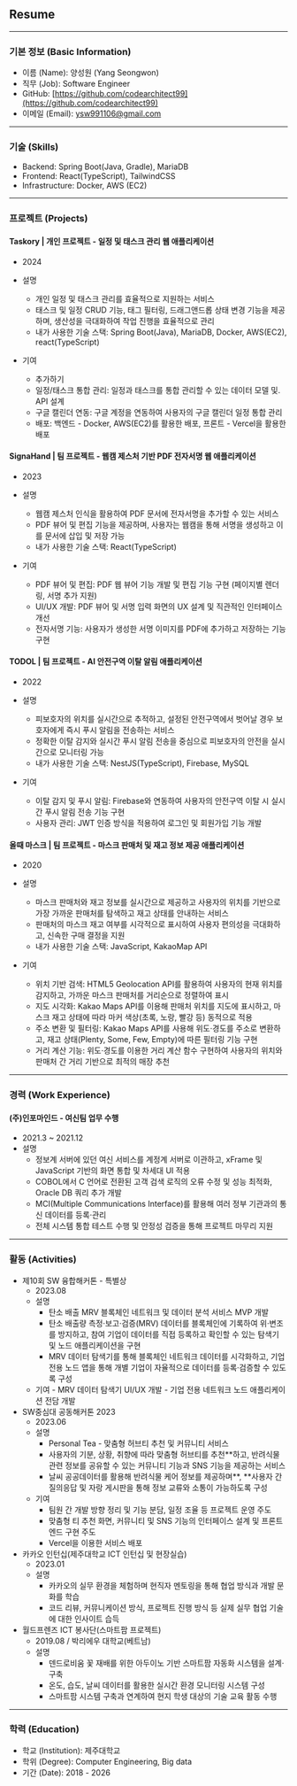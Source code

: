 ## Resume

---

### 기본 정보 (Basic Information)

- 이름 (Name): 양성원 (Yang Seongwon)
- 직무 (Job): Software Engineer
- GitHub: [https://github.com/codearchitect99](https://github.com/codearchitect99)
- 이메일 (Email): ysw991106@gmail.com

---

### 기술 (Skills)

- Backend: Spring Boot(Java, Gradle), MariaDB  
- Frontend: React(TypeScript), TailwindCSS  
- Infrastructure: Docker, AWS (EC2)

---

### 프로젝트 (Projects)

#### Taskory | 개인 프로젝트 - 일정 및 태스크 관리 웹 애플리케이션

- 2024
- 설명
  - 개인 일정 및 태스크 관리를 효율적으로 지원하는 서비스
  - 태스크 및 일정 CRUD 기능, 태그 필터링, 드래그앤드롭 상태 변경 기능을 제공하며, 생산성을 극대화하여 작업 진행을 효율적으로 관리
  - 내가 사용한 기술 스택: Spring Boot(Java), MariaDB, Docker, AWS(EC2), react(TypeScript)

- 기여
  - 추가하기
  - 일정/태스크 통합 관리: 일정과 태스크를 통합 관리할 수 있는 데이터 모델 및. API 설계
  - 구글 캘린더 연동: 구글 계정을 연동하여 사용자의 구글 캘린더 일정 통합 관리
  - 배포: 백엔드 - Docker, AWS(EC2)를 활용한 배포, 프론트 - Vercel을 활용한 배포


#### SignaHand | 팀 프로젝트 - 웹캠 제스처 기반 PDF 전자서명 웹 애플리케이션

- 2023
- 설명
  - 웹캠 제스처 인식을 활용하여 PDF 문서에 전자서명을 추가할 수 있는 서비스
  - PDF 뷰어 및 편집 기능을 제공하며, 사용자는 웹캠을 통해 서명을 생성하고 이를 문서에 삽입 및 저장 가능
  - 내가 사용한 기술 스택: React(TypeScript)

- 기여
  - PDF 뷰어 및 편집: PDF 웹 뷰어 기능 개발 및 편집 기능 구현 (페이지별 렌더링, 서명 추가 지원)
  - UI/UX 개발: PDF 뷰어 및 서명 입력 화면의 UX 설계 및 직관적인 인터페이스 개선
  - 전자서명 기능: 사용자가 생성한 서명 이미지를 PDF에 추가하고 저장하는 기능 구현


#### TODOL | 팀 프로젝트 - AI 안전구역 이탈 알림 애플리케이션

- 2022
- 설명
  - 피보호자의 위치를 실시간으로 추적하고, 설정된 안전구역에서 벗어날 경우 보호자에게 즉시 푸시 알림을 전송하는 서비스
  - 정확한 이탈 감지와 실시간 푸시 알림 전송을 중심으로 피보호자의 안전을 실시간으로 모니터링 가능
  - 내가 사용한 기술 스택: NestJS(TypeScript), Firebase, MySQL

- 기여
  - 이탈 감지 및 푸시 알림: Firebase와 연동하여 사용자의 안전구역 이탈 시 실시간 푸시 알림 전송 기능 구현
  - 사용자 관리: JWT 인증 방식을 적용하여 로그인 및 회원가입 기능 개발


#### 올때 마스크 | 팀 프로젝트 - 마스크 판매처 및 재고 정보 제공 애플리케이션

- 2020
- 설명
  - 마스크 판매처와 재고 정보를 실시간으로 제공하고 사용자의 위치를 기반으로 가장 가까운 판매처를 탐색하고 재고 상태를 안내하는 서비스
  - 판매처의 마스크 재고 여부를 시각적으로 표시하여 사용자 편의성을 극대화하고, 신속한 구매 결정을 지원
  - 내가 사용한 기술 스택: JavaScript, KakaoMap API

- 기여
  - 위치 기반 검색: HTML5 Geolocation API를 활용하여 사용자의 현재 위치를 감지하고, 가까운 마스크 판매처를 거리순으로 정렬하여 표시
  - 지도 시각화: Kakao Maps API를 이용해 판매처 위치를 지도에 표시하고, 마스크 재고 상태에 따라 마커 색상(초록, 노랑, 빨강 등) 동적으로 적용
  - 주소 변환 및 필터링: Kakao Maps API를 사용해 위도·경도를 주소로 변환하고, 재고 상태(Plenty, Some, Few, Empty)에 따른 필터링 기능 구현
  - 거리 계산 기능: 위도·경도를 이용한 거리 계산 함수 구현하여 사용자의 위치와 판매처 간 거리 기반으로 최적의 매장 추천

---

### 경력 (Work Experience)

#### (주)인포마인드 - 여신팀 업무 수행
- 2021.3 ~ 2021.12
- 설명
  - 정보계 서버에 있던 여신 서비스를 계정계 서버로 이관하고, xFrame 및 JavaScript 기반의 화면 통합 및 차세대 UI 적용
  - COBOL에서 C 언어로 전환된 고객 검색 로직의 오류 수정 및 성능 최적화, Oracle DB 쿼리 추가 개발
  - MCI(Multiple Communications Interface)를 활용해 여러 정부 기관과의 통신 데이터를 등록·관리
  - 전체 시스템 통합 테스트 수행 및 안정성 검증을 통해 프로젝트 마무리 지원


---

### 활동 (Activities)

- 제10회 SW 융합해커톤 - 특별상
  - 2023.08
  - 설명
    - 탄소 배출 MRV 블록체인 네트워크 및 데이터 분석 서비스 MVP 개발
    - 탄소 배출량 측정·보고·검증(MRV) 데이터를 블록체인에 기록하여 위·변조를 방지하고, 참여 기업이 데이터를 직접 등록하고 확인할 수 있는 탐색기 및 노드 애플리케이션을 구현
    - MRV 데이터 탐색기를 통해 블록체인 네트워크 데이터를 시각화하고, 기업 전용 노드 앱을 통해 개별 기업이 자율적으로 데이터를 등록·검증할 수 있도록 구성
  - 기여
    	- MRV 데이터 탐색기 UI/UX 개발
    	- 기업 전용 네트워크 노드 애플리케이션 전담 개발
- SW중심대 공동해커톤 2023
  - 2023.06
  - 설명
    - Personal Tea - 맞춤형 허브티 추천 및 커뮤니티 서비스 
    - 사용자의 기분, 상황, 취향에 따라 맞춤형 허브티를 추천**하고, 반려식물 관련 정보를 공유할 수 있는 커뮤니티 기능과 SNS 기능을 제공하는 서비스
    - 날씨 공공데이터를 활용해 반려식물 케어 정보를 제공하며**, **사용자 간 질의응답 및 자랑 게시판을 통해 정보 교류와 소통이 가능하도록 구성
  - 기여
    - 팀원 간 개발 방향 정리 및 기능 분담, 일정 조율 등 프로젝트 운영 주도
    - 맞춤형 티 추천 화면, 커뮤니티 및 SNS 기능의 인터페이스 설계 및 프론트엔드 구현 주도
    - Vercel을 이용한 서비스 배포
- 카카오 인턴십(제주대학교 ICT 인턴십 및 현장실습)
  - 2023.01
  - 설명
    - 카카오의 실무 환경을 체험하며 현직자 멘토링을 통해 협업 방식과 개발 문화를 학습
    - 코드 리뷰, 커뮤니케이션 방식, 프로젝트 진행 방식 등 실제 실무 협업 기술에 대한 인사이트 습득
- 월드프렌즈 ICT 봉사단(스마트팜 프로젝트)
  - 2019.08 / 박리에우 대학교(베트남)
  - 설명
    - 덴드로비움 꽃 재배를 위한 아두이노 기반 스마트팜 자동화 시스템을 설계·구축
    - 온도, 습도, 날씨 데이터를 활용한 실시간 환경 모니터링 시스템 구성
    - 스마트팜 시스템 구축과 연계하여 현지 학생 대상의 기술 교육 활동 수행

---

### 학력 (Education)

- 학교 (Institution): 제주대학교
- 학위 (Degree): Computer Engineering, Big data
- 기간 (Date): 2018 - 2026

